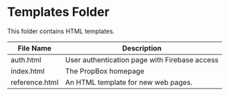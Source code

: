 # Templates Folder

This folder contains HTML templates.


| File Name      | Description                                   |
|----------------|-----------------------------------------------|
| auth.html      | User authentication page with Firebase access |
| index.html     | The PropBox homepage                          |
| reference.html | An HTML template for new web pages.           |